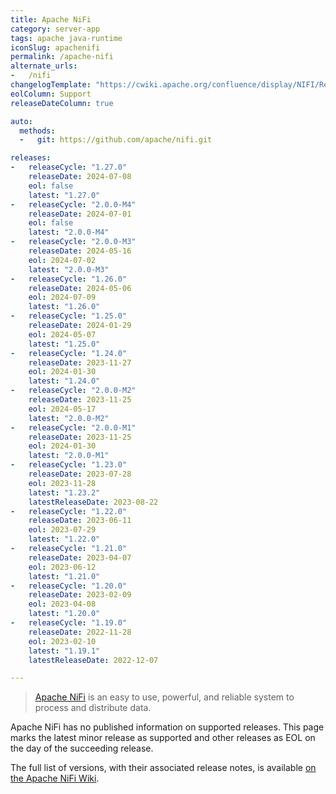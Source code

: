 ```yaml
---
title: Apache NiFi
category: server-app
tags: apache java-runtime
iconSlug: apachenifi
permalink: /apache-nifi
alternate_urls:
-   /nifi
changelogTemplate: "https://cwiki.apache.org/confluence/display/NIFI/Release+Notes#ReleaseNotes-Version__LATEST__"
eolColumn: Support
releaseDateColumn: true

auto:
  methods:
  -   git: https://github.com/apache/nifi.git

releases:
-   releaseCycle: "1.27.0"
    releaseDate: 2024-07-08
    eol: false
    latest: "1.27.0"
-   releaseCycle: "2.0.0-M4"
    releaseDate: 2024-07-01
    eol: false
    latest: "2.0.0-M4"
-   releaseCycle: "2.0.0-M3"
    releaseDate: 2024-05-16
    eol: 2024-07-02
    latest: "2.0.0-M3"
-   releaseCycle: "1.26.0"
    releaseDate: 2024-05-06
    eol: 2024-07-09
    latest: "1.26.0"
-   releaseCycle: "1.25.0"
    releaseDate: 2024-01-29
    eol: 2024-05-07
    latest: "1.25.0"
-   releaseCycle: "1.24.0"
    releaseDate: 2023-11-27
    eol: 2024-01-30
    latest: "1.24.0"
-   releaseCycle: "2.0.0-M2"
    releaseDate: 2023-11-25
    eol: 2024-05-17
    latest: "2.0.0-M2"
-   releaseCycle: "2.0.0-M1"
    releaseDate: 2023-11-25
    eol: 2024-01-30
    latest: "2.0.0-M1"
-   releaseCycle: "1.23.0"
    releaseDate: 2023-07-28
    eol: 2023-11-28
    latest: "1.23.2"
    latestReleaseDate: 2023-08-22
-   releaseCycle: "1.22.0"
    releaseDate: 2023-06-11
    eol: 2023-07-29
    latest: "1.22.0"
-   releaseCycle: "1.21.0"
    releaseDate: 2023-04-07
    eol: 2023-06-12
    latest: "1.21.0"
-   releaseCycle: "1.20.0"
    releaseDate: 2023-02-09
    eol: 2023-04-08
    latest: "1.20.0"
-   releaseCycle: "1.19.0"
    releaseDate: 2022-11-28
    eol: 2023-02-10
    latest: "1.19.1"
    latestReleaseDate: 2022-12-07

---
```


> [Apache NiFi](https://nifi.apache.org/) is an easy to use, powerful, and reliable system 
> to process and distribute data.

Apache NiFi has no published information on supported releases. This page marks the latest minor release as supported
and other releases as EOL on the day of the succeeding release.

The full list of versions, with their associated release notes, is available [on the Apache NiFi
Wiki](https://cwiki.apache.org/confluence/display/NIFI/Release+Notes).
